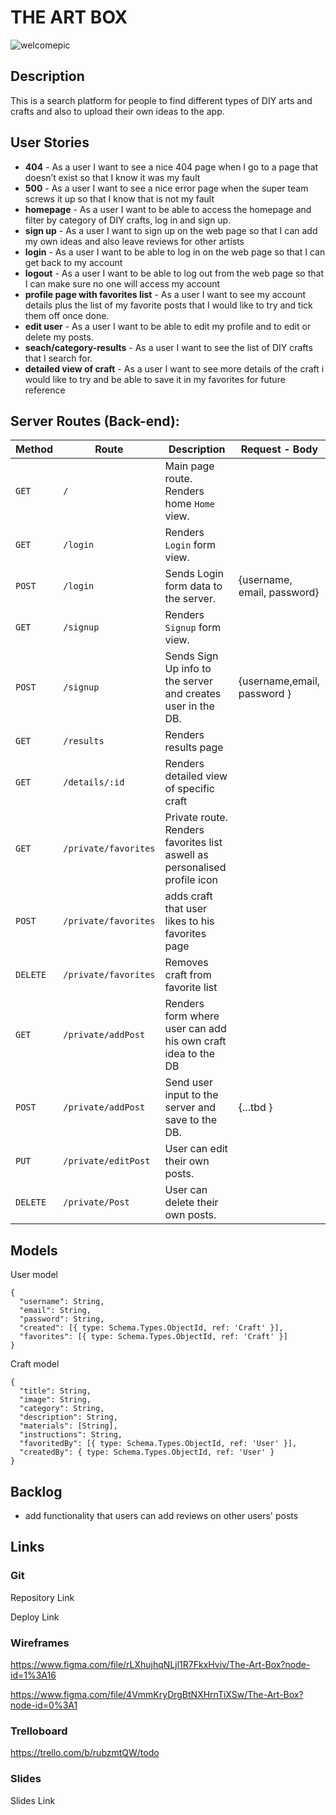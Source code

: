 # THE ART BOX

![welcomepic](/Users/luciaskudlik/Documents/IRONHACK/DIY-CRAFTS/welcomepic.jpg)

## Description

This is a search platform for people to find different types of DIY arts and crafts and also to upload their own ideas to the app.

## User Stories

- **404** - As a user I want to see a nice 404 page when I go to a page that doesn’t exist so that I know it was my fault
- **500** - As a user I want to see a nice error page when the super team screws it up so that I know that is not my fault
- **homepage** - As a user I want to be able to access the homepage and filter by category of DIY crafts, log in and sign up.
- **sign up** - As a user I want to sign up on the web page so that I can add my own ideas and also leave reviews for other artists
- **login** - As a user I want to be able to log in on the web page so that I can get back to my account
- **logout** - As a user I want to be able to log out from the web page so that I can make sure no one will access my account
- **profile page with favorites list** - As a user I want to see my account details plus the list of my favorite posts that I would like to try and tick them off once done.
- **edit user** - As a user I want to be able to edit my profile and to edit or delete my posts.
- **seach/category-results** - As a user I want to see the list of DIY crafts that I search for.
- **detailed view of craft** - As a user I want to see more details of the craft i would like to try and be able to save it in my favorites for future reference

## Server Routes (Back-end):

| **Method** | **Route**            | **Description**                                                           | Request - Body              |
| ---------- | -------------------- | ------------------------------------------------------------------------- | --------------------------- |
| `GET`      | `/`                  | Main page route. Renders home `Home` view.                                |                             |
| `GET`      | `/login`             | Renders `Login` form view.                                                |                             |
| `POST`     | `/login`             | Sends Login form data to the server.                                      | {username, email, password} |
| `GET`      | `/signup`            | Renders `Signup` form view.                                               |                             |
| `POST`     | `/signup`            | Sends Sign Up info to the server and creates user in the DB.              | {username,email, password } |
| `GET`      | `/results`           | Renders results page                                                      |                             |
| `GET`      | `/details/:id`       | Renders detailed view of specific craft                                   |                             |
| `GET`      | `/private/favorites` | Private route. Renders favorites list aswell as personalised profile icon |                             |
| `POST`     | `/private/favorites` | adds craft that user likes to his favorites page                          |                             |
| `DELETE`   | `/private/favorites` | Removes craft from favorite list                                          |                             |
| `GET`      | `/private/addPost`   | Renders form where user can add his own craft idea to the DB              |                             |
| `POST`     | `/private/addPost`   | Send user input to the server and save to the DB.                         | {...tbd }                   |
| `PUT`      | `/private/editPost`  | User can edit their own posts.                                            |                             |
| `DELETE`   | `/private/Post`      | User can delete their own posts.                                          |                             |

## Models

User model

```
{
  "username": String,
  "email": String,
  "password": String,
  "created": [{ type: Schema.Types.ObjectId, ref: 'Craft' }],
  "favorites": [{ type: Schema.Types.ObjectId, ref: 'Craft' }]
}
```

Craft model

```
{
  "title": String,
  "image": String,
  "category": String,
  "description": String,
  "materials": [String],
  "instructions": String,
  "favoritedBy": [{ type: Schema.Types.ObjectId, ref: 'User' }],
  "createdBy": { type: Schema.Types.ObjectId, ref: 'User' }
}
```

## Backlog

- add functionality that users can add reviews on other users' posts

## Links

### Git

Repository Link

Deploy Link

### Wireframes

https://www.figma.com/file/rLXhujhqNLjl1R7FkxHviv/The-Art-Box?node-id=1%3A16

https://www.figma.com/file/4VmmKryDrgBtNXHrnTiXSw/The-Art-Box?node-id=0%3A1

### Trelloboard

https://trello.com/b/rubzmtQW/todo

### Slides

Slides Link
